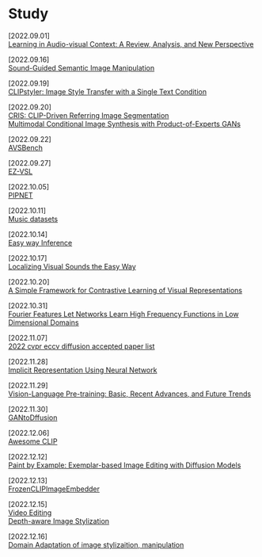 # Study
[2022.09.01] </br>
[Learning in Audio-visual Context: A Review, Analysis, and New Perspective](https://www.notion.so/Learning-in-Audio-visual-Context-A-Review-Analysis-and-New-Perspective-9c892952399f43c0aa8b900652d617d1)

[2022.09.16] </br>
[Sound-Guided Semantic Image Manipulation](https://www.notion.so/Sound-Guided-Semantic-Image-Manipulation-97022bb1758442b28ee75cf48cecc7af)

[2022.09.19] </br>
[CLIPstyler: Image Style Transfer with a Single Text Condition](https://www.notion.so/CLIPstyler-Image-Style-Transfer-with-a-Single-Text-Condition-a48bd93beb174f78b67e8f437d31ad24)

[2022.09.20] </br>
[CRIS: CLIP-Driven Referring Image Segmentation](https://www.notion.so/CRIS-CLIP-Driven-Referring-Image-Segmentation-f80af73a67664421b8b905d5dda014a1) </br>
[Multimodal Conditional Image Synthesis with Product-of-Experts GANs](https://www.notion.so/Multimodal-Conditional-Image-Synthesis-with-Product-of-Experts-GANs-7fbf6db55eb3430b94678473f1399a66)

[2022.09.22] </br>
[AVSBench](https://www.notion.so/AVSBench-7264979004d14e128b3b921d331d3997)

[2022.09.27] </br>
[EZ-VSL](https://www.notion.so/EZ-VSL-ea86cec84e954984bc76f94b1136a538)

[2022.10.05] </br>
[PIPNET](https://www.notion.so/PIPNET-e1f90b51867a46b3bbde73f5cda8cd0f)

[2022.10.11] </br>
[Music datasets](https://www.notion.so/Music-datasets-f7263c2779284c86a7f63891b15a0b34)

[2022.10.14] </br>
[Easy way Inference](https://www.notion.so/Easy-way-Inference-a48aac01c40f429a809f184fc1e3269f)

[2022.10.17] </br>
[Localizing Visual Sounds the Easy Way](https://www.notion.so/Localizing-Visual-Sounds-the-Easy-Way-503b725c46dd4de49d4f60f2a9f3a072)

[2022.10.20] </br>
[A Simple Framework for Contrastive Learning of Visual Representations](https://www.notion.so/A-Simple-Framework-for-Contrastive-Learning-of-Visual-Representations-5d223a6d07304b1ca6c708f8d940e9cd)

[2022.10.31] </br>
[Fourier Features Let Networks Learn High Frequency Functions in Low Dimensional Domains](https://www.notion.so/Fourier-Features-Let-Networks-Learn-High-Frequency-Functions-in-Low-Dimensional-Domains-2f1ba5cd909e4f2e9b58e330185477d7)

[2022.11.07] </br>
[2022 cvpr eccv diffusion accepted paper list](https://www.notion.so/2022-cvpr-eccv-accepted-paper-list_origin-9409ad85db524dc4a0df1e4ea6e49ba8)

[2022.11.28] </br>
[Implicit Representation Using Neural Network](https://www.notion.so/Implicit-Representation-Using-Neural-Network-e47e2bad46294bc693b852b1c9094179)

[2022.11.29] </br>
[Vision-Language Pre-training: Basic, Recent Advances, and Future Trends](https://www.notion.so/Vision-Language-Pre-training-Basic-Recent-Advances-and-Future-Trends-9f5a3e0beeca4e38bc74a6335019417b)

[2022.11.30] </br>
[GANtoDffusion](https://www.notion.so/GANtoDffusion-1c70d53f1f464cf58cada87115ff3e9a)

[2022.12.06] </br>
[Awesome CLIP](https://www.notion.so/Awesome-CLIP-cb77e24025f64abb9331125cae92abb9)

[2022.12.12] </br>
[Paint by Example: Exemplar-based Image Editing with Diffusion Models](https://www.notion.so/Paint-by-Example-Exemplar-based-Image-Editing-with-Diffusion-Models-31fb714924e34a74a8a6ca2a3c2d2406)

[2022.12.13] </br>
[FrozenCLIPImageEmbedder](https://www.notion.so/FrozenCLIPImageEmbedder-f8c9b9312c524877bda3b1d3ee306d59)

[2022.12.15] </br>
[Video Editing](https://www.notion.so/Video-Editing-d2d0f8948bd44856bb9e1209eff5325e)
</br>
[Depth-aware Image Stylization](https://www.notion.so/Depth-aware-Image-Stylization-b59353b88ff94e979332ef61e630963c)

[2022.12.16]</br>
[Domain Adaptation of image stylizaition, manipulation](https://www.notion.so/Domain-Adaptation-of-image-stylizaition-manipulation-0fade71887074c3c82e211c5704a09f9)

